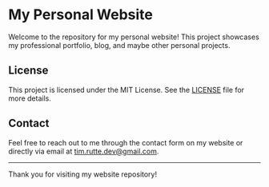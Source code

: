 # My Personal Website

Welcome to the repository for my personal website! This project showcases my professional portfolio, blog, and maybe other personal projects.

## License

This project is licensed under the MIT License. See the [LICENSE](LICENSE) file for more details.

## Contact

Feel free to reach out to me through the contact form on my website or directly via email at [tim.rutte.dev@gmail.com](mailto:tim.rutte.dev@gmail.com).

---

Thank you for visiting my website repository!